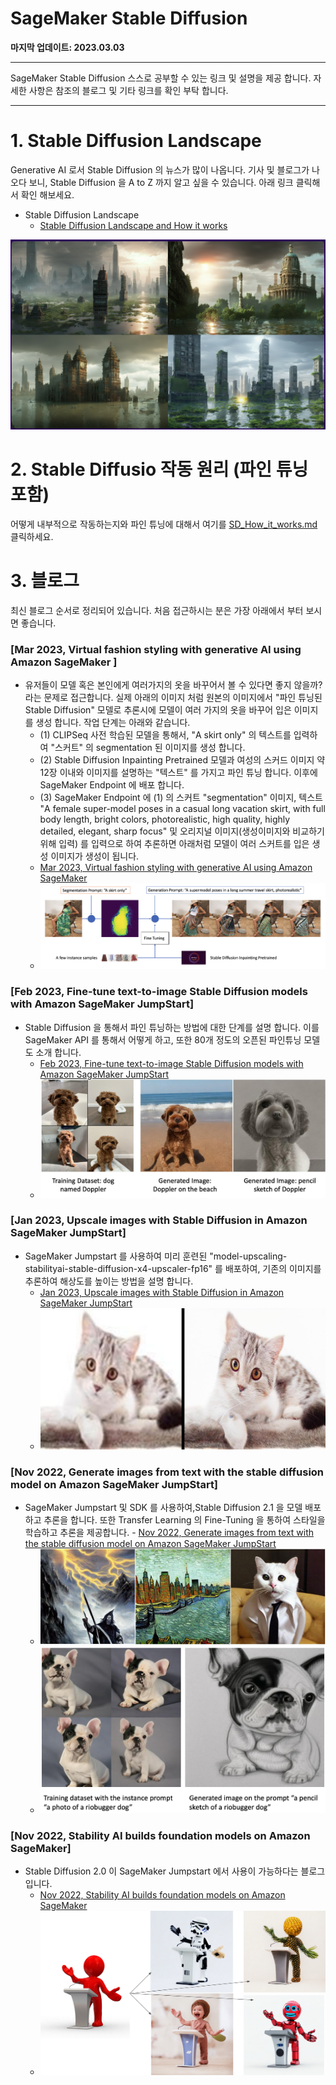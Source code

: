 # SageMaker Stable Diffusion

**마지막 업데이트: 2023.03.03**


---
SageMaker Stable Diffusion 스스로 공부할 수 있는 링크 및 설명을 제공 합니다. 자세한 사항은 참조의 블로그 및 기타 링크를 확인 부탁 합니다.

---

# 1. Stable Diffusion Landscape
Generative AI 로서 Stable Diffusion 의 뉴스가 많이 나옵니다. 기사 및 블로그가 나오다 보니, Stable Diffusion 을 A to Z 까지 알고 싶을 수 있습니다. 아래 링크 클릭해서 확인 해보세요.
- Stable Diffusion Landscape
    - [Stable Diffusion Landscape and How it works](Stable-Diffusion.md)

![sd_epic_01.png](img/sd_epic_01.png)


# 2. Stable Diffusio 작동 원리 (파인 튜닝 포함)
어떻게 내부적으로 작동하는지와 파인 튜닝에 대해서 여기를 [SD_How_it_works.md](SD_How_it_works.md) 클릭하세요.

# 3. 블로그
최신 블로그 순서로 정리되어 있습니다. 처음 접근하시는 분은 가장 아래에서 부터 보시면 좋습니다.

### [Mar 2023, Virtual fashion styling with generative AI using Amazon SageMaker ]
- 유저들이 모델 혹은 본인에게 여러가지의 옷을 바꾸어서 볼 수 있다면 좋지 않을까? 라는 문제로 접근합니다. 실제 아래의 이미지 처럼 원본의 이미지에서 "파인 튜닝된 Stable Diffusion" 모델로 추론시에 모델이 여러 가지의 옷을 바꾸어 입은 이미지를 생성 합니다. 작업 단계는 아래와 같습니다.
    - (1) CLIPSeq 사전 학습된 모델을 통해서, "A skirt only" 의 텍스트를 입력하여 "스커트" 의 segmentation 된 이미지를 생성 합니다. 
    - (2) Stable Diffusion Inpainting Pretrained 모델과 여성의 스커드 이미지 약 12장 이내와 이미지를 설명하는 "텍스트" 를 가지고 파인 튜닝 합니다. 이후에 SageMaker Endpoint 에 배포 합니다.
    - (3) SageMaker Endpoint 에 (1) 의 스커트 "segmentation" 이미지, 텍스트 "A female super-model poses in a casual long vacation skirt, with full body length, bright colors, photorealistic, high quality, highly detailed, elegant, sharp focus" 및 오리지널 이미지(생성이미지와 비교하기 위해 입력)  를 입력으로 하여 추론하면 아래처럼 모델이 여러 스커트를 입은 생성 이미지가 생성이 됩니다.
    - [Mar 2023, Virtual fashion styling with generative AI using Amazon SageMaker ](https://aws.amazon.com/blogs/machine-learning/virtual-fashion-styling-with-generative-ai-using-amazon-sagemaker/) 
    - ![solution_arch_blog.png](img/solution_arch_blog.png)


### [Feb 2023, Fine-tune text-to-image Stable Diffusion models with Amazon SageMaker JumpStart]
- Stable Diffusion 을 통해서 파인 튜닝하는 방법에 대한 단계를 설명 합니다. 이를 SageMaker API 를 통해서 어떻게 하고, 또한 80개 정도의  오픈된 파인튜닝 모델도 소개 합니다.
    - [Feb 2023, Fine-tune text-to-image Stable Diffusion models with Amazon SageMaker JumpStart](https://aws.amazon.com/blogs/machine-learning/upscale-images-with-stable-diffusion-in-amazon-sagemaker-jumpstart/)    
    - ![ML-13389-image003.jpg](img/ML-13389-image003.jpg)


### [Jan 2023, Upscale images with Stable Diffusion in Amazon SageMaker JumpStart]
- SageMaker Jumpstart 를 사용하여 미리 훈련된 "model-upscaling-stabilityai-stable-diffusion-x4-upscaler-fp16" 를 배포하여, 기존의 이미지를 추론하여 해상도를 높이는 방법을 설명 합니다.
    - [Jan 2023, Upscale images with Stable Diffusion in Amazon SageMaker JumpStart](https://aws.amazon.com/blogs/machine-learning/fine-tune-text-to-image-stable-diffusion-models-with-amazon-sagemaker-jumpstart/)    
    - ![ml-12752-image001.jpg](img/ml-12752-image001.jpg)

### [Nov 2022, Generate images from text with the stable diffusion model on Amazon SageMaker JumpStart]
- SageMaker Jumpstart 및 SDK 를 사용하여,Stable Diffusion 2.1 을 모델 배포하고 추론을 합니다. 또한 Transfer Learning 의 Fine-Tuning 을 통하여 스타일을 학습하고 추론을 제공합니다.     - [Nov 2022, Generate images from text with the stable diffusion model on Amazon SageMaker JumpStart](https://aws.amazon.com/blogs/machine-learning/generate-images-from-text-with-the-stable-diffusion-model-on-amazon-sagemaker-jumpstart/)
    - ![stable-diffusion-1.jpg](img/stable-diffusion-1.jpg)
    - ![REVBLOG-180.png](img/REVBLOG-180.png)

### [Nov 2022, Stability AI builds foundation models on Amazon SageMaker]
- Stable Diffusion 2.0 이 SageMaker Jumpstart 에서 사용이 가능하다는 블로그 입니다. 
    - [Nov 2022, Stability AI builds foundation models on Amazon SageMaker](https://aws.amazon.com/blogs/machine-learning/stability-ai-builds-foundation-models-on-amazon-sagemaker/)
    - ![ML-12633-image003.png](img/ML-12633-image003.png)